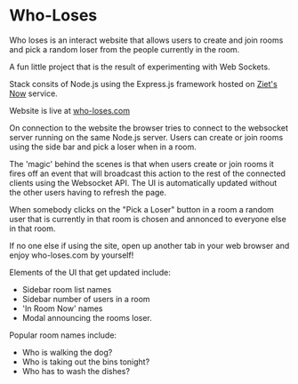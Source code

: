 # Who-Loses

Who loses is an interact website that allows users to create and join rooms and pick a random loser from the people currently in the room.

A fun little project that is the result of experimenting with Web Sockets.

Stack consits of Node.js using the Express.js framework hosted on [Ziet's Now](https://zeit.co/now) service.

Website is live at [who-loses.com](https://who-loses.com/)

On connection to the website the browser tries to connect to the websocket server running on the same Node.js server. Users can create or join rooms using the side bar and pick a loser when in a room.

The 'magic' behind the scenes is that when users create or join rooms it fires off an event that will broadcast this action to the rest of the connected clients using the Websocket API. The UI is automatically updated without the other users having to refresh the page. 

When somebody clicks on the "Pick a Loser" button in a room a random user that is currently in that room is chosen and annonced to everyone else in that room.

If no one else if using the site, open up another tab in your web browser and enjoy who-loses.com by yourself!

Elements of the UI that get updated include:
* Sidebar room list names
* Sidebar number of users in a room
* 'In Room Now' names
* Modal announcing the rooms loser.

Popular room names include:
* Who is walking the dog?
* Who is taking out the bins tonight?
* Who has to wash the dishes?

